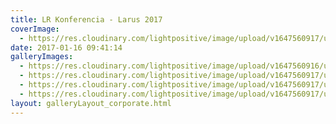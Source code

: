```yaml
---
title: LR Konferencia - Larus 2017
coverImage:
  - https://res.cloudinary.com/lightpositive/image/upload/v1647560917/uploads/LR%20Konferencia%20-%20Larus%202017/LR1-2.jpg
date: 2017-01-16 09:41:14
galleryImages: 
  - https://res.cloudinary.com/lightpositive/image/upload/v1647560916/uploads/LR%20Konferencia%20-%20Larus%202017/LR.jpg
  - https://res.cloudinary.com/lightpositive/image/upload/v1647560917/uploads/LR%20Konferencia%20-%20Larus%202017/LR2.jpg
  - https://res.cloudinary.com/lightpositive/image/upload/v1647560917/uploads/LR%20Konferencia%20-%20Larus%202017/LR3.jpg
  - https://res.cloudinary.com/lightpositive/image/upload/v1647560917/uploads/LR%20Konferencia%20-%20Larus%202017/LR1-2.jpg
layout: galleryLayout_corporate.html
---
```

